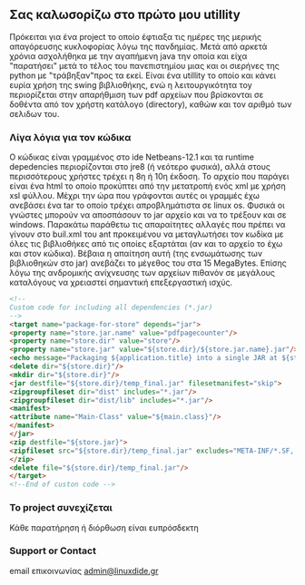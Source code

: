 ## Σας καλωσορίζω στο πρώτο μου utillity 

Πρόκειται για ένα project το οποίο έφτιαξα τις ημέρες της μερικής απαγόρευσης κυκλοφορίας λόγω της πανδημίας. Μετά από αρκετά χρόνια ασχολήθηκα με την αγαπήμενη java την οποία και είχα "παρατήσει" μετά το τέλος του πανεπιστημίου μιας και οι σιερήνες της python με "τράβηξαν"προς τα εκεί.
Είναι ένα utillity το οποίο και κάνει ευρία χρήση της swing βιβλιοθήκης, ενώ η λειτουργικότητα τoy περιορίζεται στην απαρήθμιση των  pdf αρχείων που βρίσκονται σε δοθέντα από τον χρήστη κατάλογο (directory), καθώw και τον αριθμό των σελιδων του.


### Λίγα λόγια για τον κώδικα

Ο κώδικας είναι γραμμένος στο ide Netbeans-12.1 και τα runtime depedencies περιορίζονται στο jre8 (ή νεότερο φυσικά), αλλά στους περισσότερους χρήστες τρέχει η 8η ή 10η έκδοση. Το αρχείο που παράγει είναι ένα html το οποίο προκύπτει από την μετατροπή ενός xml με χρήση xsl φύλλου.
Μέχρι την ώρα που γράφονται αυτές οι γραμμές έχω ανεβάσει ένα tar το οποίο τρέχει απροβλημάτιστα σε linux os. Φυσικά οι γνώστες μπορούν να αποσπάσουν το jar αρχείο και να το τρέξουν και σε windows.
Παρακάτω παράθετω τις απαραίτητες αλλαγές που πρέπει να γίνουν στο buil.xml του ant προκειμένου να μεταγλωτήσει τον κωδίκα με όλες τις βιβλιοθήκες από τις οποίες εξαρτάται (αν και το αρχείο το έχω και στον κώδικα). Βέβαια η απαίτηση αυτή (της ενσωμάτωσης των βιβλιοθηκών στο jar) ανεβάζει το μέγεθος του στα 15 MegaBytes. Επίσης λόγω της ανδρομικής ανίχνευσης των αρχείων πιθανόν σε μεγάλους καταλόγους να χρειαστεί σημαντική επεξεργαστική ισχύς.

```markdown
<!--
Custom code for including all dependencies (*.jar) 
-->
<target name="package-for-store" depends="jar">
<property name="store.jar.name" value="pdfpagecounter"/>
<property name="store.dir" value="store"/>
<property name="store.jar" value="${store.dir}/${store.jar.name}.jar"/>
<echo message="Packaging ${application.title} into a single JAR at ${store.jar}"/>
<delete dir="${store.dir}"/>
<mkdir dir="${store.dir}"/>
<jar destfile="${store.dir}/temp_final.jar" filesetmanifest="skip">
<zipgroupfileset dir="dist" includes="*.jar"/>
<zipgroupfileset dir="dist/lib" includes="*.jar"/>
<manifest>
<attribute name="Main-Class" value="${main.class}"/>
</manifest>
</jar>
<zip destfile="${store.jar}">
<zipfileset src="${store.dir}/temp_final.jar" excludes="META-INF/*.SF, META-INF/*.DSA, META-INF/*.RSA"/>
</zip>
<delete file="${store.dir}/temp_final.jar"/>
</target>
<!--End of custon code -->
```



### Το project συνεχίζεται

Κάθε παρατήρηση ή διόρθωση είναι ευπρόσδεκτη

### Support or Contact

email επικοινωνίας admin@linuxdide.gr
